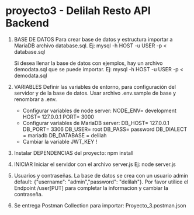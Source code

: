 # proyecto3 - Delilah Resto API Backend

1. BASE DE DATOS
	Para crear base de datos y estructura importar a MariaDB archivo database.sql.
		Ej: mysql -h HOST -u USER -p < database.sql
	
	Si desea llenar la base de datos con ejemplos, hay un archivo demodata.sql que se puede importar.
		Ej: mysql -h HOST -u USER -p < demodata.sql

2. VARIABLES
	Definir las variables de entorno, para configuración del servidor y de la base de datos. Usar archivo .env.sample de base y renombrar a .env.
	- Configurar variables de node server:
			NODE_ENV= development
			HOST= 127.0.0.1
			PORT= 3000
	- Configurar variables de MariaDB server:
			DB_HOST= 127.0.0.1
			DB_PORT= 3306
			DB_USER= root
			DB_PASS= password
			DB_DIALECT = mariadb
			DB_DATABASE = delilah
	- Cambiar la variable JWT_KEY !

3. Instalar DEPENDENCIAS del proyecto: 
	npm install

4. INICIAR
	Iniciar el servidor con el archivo server.js
		Ej: node server.js

5. Usuarios y contraseñas.
	La base de datos se crea con un usuario admin default: {"username": "admin","password": "delilah"}.
	Por favor utilice el Endpoint /user[PUT] para completar la informacion y cambiar la contraseña.

6. Se entrega Postman Collection para importar: Proyecto_3.postman.json
